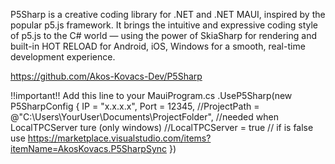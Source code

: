 P5Sharp is a creative coding library for .NET and .NET MAUI, inspired by the popular p5.js framework. It brings the intuitive and expressive coding style of p5.js to the C# world — using the power of SkiaSharp for rendering and built-in HOT RELOAD for Android, iOS, Windows for a smooth, real-time development experience.



https://github.com/Akos-Kovacs-Dev/P5Sharp

!!important!!
Add this line to your MauiProgram.cs
 .UseP5Sharp(new P5SharpConfig
                {
                    IP = "x.x.x.x",
                    Port = 12345,
                    //ProjectPath = @"C:\Users\YourUser\Documents\ProjectFolder", //needed when LocalTPCServer ture (only windows)
                    //LocalTPCServer = true // if is false use  https://marketplace.visualstudio.com/items?itemName=AkosKovacs.P5SharpSync
                })






